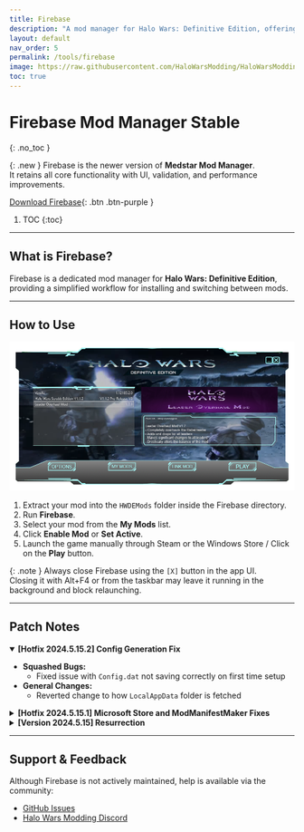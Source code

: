 ```yaml
---
title: Firebase
description: "A mod manager for Halo Wars: Definitive Edition, offering fast switching, patching, and mod organization."
layout: default
nav_order: 5
permalink: /tools/firebase
image: https://raw.githubusercontent.com/HaloWarsModding/HaloWarsModding.github.io/master/resources/images/metadata/header.png
toc: true
---
```


# Firebase Mod Manager <span class="label label-green">Stable</span>
{: .no_toc }

{: .new }
Firebase is the newer version of **Medstar Mod Manager**.  
It retains all core functionality with UI, validation, and performance improvements.  

[Download Firebase](https://github.com/HaloWarsModding/Firebase/releases/download/2024.5.15.2/AutoUpdatePackage.zip){: .btn .btn-purple }

1. TOC
{:toc}

---

## What is Firebase?

Firebase is a dedicated mod manager for **Halo Wars: Definitive Edition**, providing a simplified workflow for installing and switching between mods.  

---

## How to Use

![](https://raw.githubusercontent.com/HaloWarsModding/HaloWarsModding.github.io/master/resources/images/modmanager/1.png)

1. Extract your mod into the `HWDEMods` folder inside the Firebase directory.
2. Run **Firebase**.
3. Select your mod from the **My Mods** list.
4. Click **Enable Mod** or **Set Active**.
5. Launch the game manually through Steam or the Windows Store / Click on the **Play** button.

{: .note }
Always close Firebase using the `[X]` button in the app UI.  
Closing it with Alt+F4 or from the taskbar may leave it running in the background and block relaunching.

---

## Patch Notes

<details open>
  <summary><strong>[Hotfix 2024.5.15.2] Config Generation Fix</strong></summary>
  <ul>
    <li><strong>Squashed Bugs:</strong>
      <ul>
        <li>Fixed issue with <code>Config.dat</code> not saving correctly on first time setup</li>
      </ul>
    </li>
    <li><strong>General Changes:</strong>
      <ul>
        <li>Reverted change to how <code>LocalAppData</code> folder is fetched</li>
      </ul>
    </li>
  </ul>
</details>

<details>
  <summary><strong>[Hotfix 2024.5.15.1] Microsoft Store and ModManifestMaker Fixes</strong></summary>
  <ul>
    <li><strong>Squashed Bugs:</strong>
      <ul>
        <li>Fixed an issue with Firebase finding Microsoft Store installs</li>
        <li>Fixed an issue with Firebase not applying the correct folder security to mods when launching (affects Microsoft Store installs)</li>
        <li>Fixed an issue with ModManifestMaker not being able to save new manifests and not validating data correctly</li>
      </ul>
    </li>
    <li><strong>General Changes:</strong>
      <ul>
        <li>Tweaked build settings to publish each executable fully self-contained (no need for extra assemblies)</li>
      </ul>
    </li>
  </ul>
</details>

<details>
  <summary><strong>[Version 2024.5.15] Resurrection</strong></summary>
  <ul>
    <li><strong>Squashed Bugs:</strong>
      <ul>
        <li>Fixed issue with mod manager sometimes launching headless (without UI)</li>
        <li>Background videos now pause when manager is minimized</li>
        <li>Compiled binaries are now self-contained (have .NET runtimes embedded)</li>
        <li>Fixed general instabilities</li>
      </ul>
    </li>
    <li><strong>General Changes:</strong>
      <ul>
        <li>Moved source to <code>HaloWarsModding</code> organization on GitHub, rebranded as "Firebase"</li>
        <li>Upgraded backend to .NET 8</li>
        <li>Releases for the mod manager will now be distributed as a <code>.zip</code> file for ease of use</li>
        <li>Auto updates are now distributed as <code>.zip</code> files for portability</li>
        <li>Added new tab in "Options" window for tools so that they're easier to find</li>
      </ul>
    </li>
  </ul>
</details>


---

## Support & Feedback

Although Firebase is not actively maintained, help is available via the community:

- [GitHub Issues](https://github.com/HaloWarsModding/Firebase/issues)  
- [Halo Wars Modding Discord](https://discord.gg/GuvUCgqz8d)
